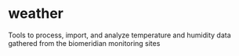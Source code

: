 # weather
Tools to process, import, and analyze temperature and humidity data gathered from the biomeridian monitoring sites
